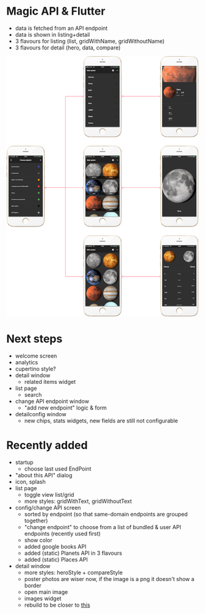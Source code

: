 # Magic API &amp; Flutter


* data is fetched from an API endpoint
* data is shown in listing+detail
* 3 flavours for listing (list, gridWithName, gridWithoutName)
* 3 flavours for detail (hero, data, compare)

![Structure](screenshots/composition.png)

# Next steps
* welcome screen
* analytics
* cupertino style?
* detail window
	* related items widget
* list page
	* search 
* change API endpoint window
	* "add new endpoint" logic & form
* detailconfig window
	* new chips, stats widgets, new fields are still not configurable

# Recently added
* startup
	* choose last used EndPoint
* "about this API" dialog
* icon, splash
* list page
	* toggle view list/grid
	* more styles: gridWithText, gridWithoutText
* config/change API screen
	* sorted by endpoint (so that same-domain endpoints are grouped together)
	* "change endpoint" to choose from a list of bundled & user API endpoints (recently used first)
	* show color
	* added google books API
	* added (static) Planets API in 3 flavours
	* added (static) Places API
* detail window
	* more styles: heroStyle + compareStyle
	* poster photos are wiser now, if the image is a png it doesn't show a border
	* open main image
	* images widget
	* rebuild to be closer to [this](https://d33wubrfki0l68.cloudfront.net/4ac7d7e147f5505b66e74ce6698193a58f796776/67682/images/from-wireframes-to-flutter-movie-details-page/movie_details_ui_result.png)



